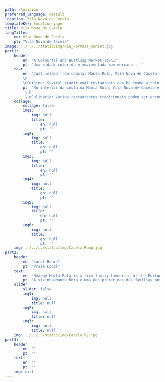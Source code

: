 ```yaml
---
path: /location
preferred_language: default
location: Vila Nova de Cacela
templateKey: location-page
title: Vila Nova de Cacela
langTitles:
    en: Vila Nova de Cacela
    pt: "Vila Nova de Cacela"
image: ../../../static/img/Ria_Formosa_Sunset.jpg
part1: 
    header: 
        en: "A Colourful and Bustling Market Town…"
        pt: "Uma cidade colorida e movimentada com mercado ..."
    text: 
        en: "Just inland from coastal Manta Rota, Vila Nova de Cacela is a compact Algarvian town offering all amenities and facilities. With a colourful morning market and a plentiful supply of local cafes and unfussy eateries, this is an authentic holiday base to enjoy and benefits further to being within touching distance of the beautiful sandy beaches at Manta Rota.!
        \n
        \nCuisine: Several traditional restaurants can be found within Vila Nova itself while a further selection can be found along the road into Manta Rota and at the beach too."
        pt: "No interior da costa da Manta Rota, Vila Nova de Cacela é uma vila algarvia compacta que oferece todas as comodidades e comodidades. Com um colorido mercado matinal e uma oferta abundante de cafés locais e restaurantes simples, esta é uma autêntica base de férias para desfrutar e beneficia ainda de estar a uma curta distância das belas praias de Manta Rota.!
         \ n
         \ nCulinária: Vários restaurantes tradicionais podem ser encontrados dentro da própria Vila Nova, enquanto uma outra seleção pode ser encontrada ao longo da estrada para a Manta Rota e também na praia."
    collage:
        collage: false
        img1: 
            img: null
            title: 
                en: null
                pt: ""
        img2: 
            img: null
            title: 
                en: null
                pt: ""
        img3: 
            img: null
            title: 
                en: null
                pt: ""
        img4: 
            img: null
            title: 
                en: null
                pt: ""
        img5: 
            img: null
            title: 
                en: null
                pt: ""
        img6: 
            img: null
            title: 
                en: null
                pt: ""
    img: ../../../static/img/Cacela Pump.jpg
part2:
    header: 
        en: "Local Beach"
        pt: "Praia Local"
    text: 
        en: "Nearby Manta Rota is a firm family favourite of the Portuguese, offering Blue Flag standards, golden sands and a gently sloping shelf into the clear blue waters of the Atlantic."
        pt: "A vizinha Manta Rota é uma das preferidas das famílias portuguesas, oferecendo os padrões da Bandeira Azul, areias douradas e uma plataforma ligeiramente inclinada para as águas azuis do Atlântico."
    slider:
        slider: false
        img1: 
            img: null
            title: null
        img2: 
            img: null
            title: null
        img3: 
            img: null
            title: null
    img: ../../../static/img/Cacela_V2.jpg
part3:
    header: 
        en: ""
        pt: ""
    text: 
        en: ""
        pt: ""
    img: null
---
```

